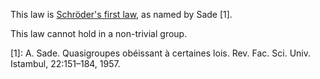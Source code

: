 This law is [Schröder's first law](http://arxiv.org/abs/1509.00796), as named by Sade [1].

This law cannot hold in a non-trivial group.

[1]: A. Sade. Quasigroupes obéissant à certaines lois. Rev. Fac. Sci. Univ. Istambul, 22:151–184, 1957.
